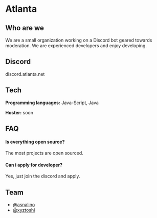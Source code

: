 # Atlanta

## Who are we

We are a small organization working on a Discord bot geared towards moderation. We are experienced developers and enjoy developing.

## Discord

discord.atlanta.net

## Tech

**Programming languages:** Java-Script, Java

**Hoster:** soon

## FAQ

#### Is everything open source?

The most projects are open sourced.

#### Can i apply for developer?

Yes, just join the discord and apply.

## Team

- [@asnalino](https://www.github.com/asnalino)
- [@xyztoshi](https://www.github.com/xyztoshi)

